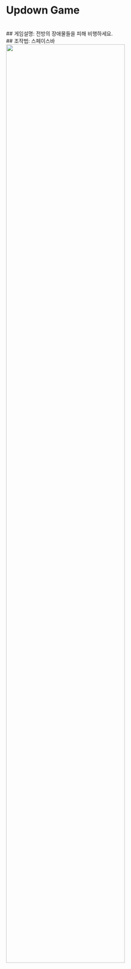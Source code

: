 
# Updown Game
<br/>
## 게임설명: 전방의 장애물들을 피해 비행하세요. 
<br/>
## 조작법: 스페이스바
<br/>

<img width="80%" src="https://user-images.githubusercontent.com/71778475/174717578-8f041d9e-6fd9-4cfa-8925-a86124530825.gif"/>

